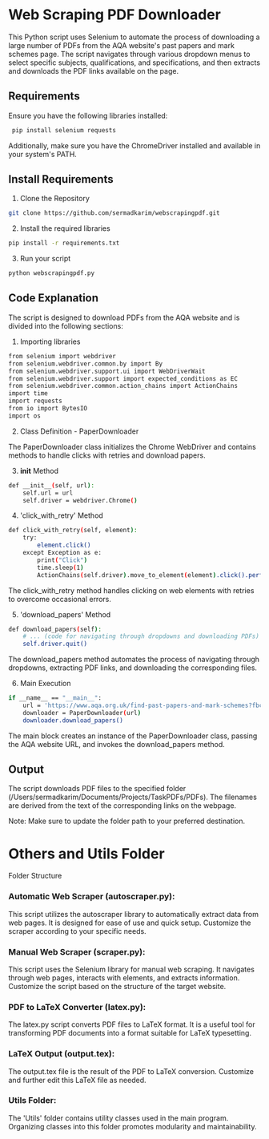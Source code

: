 
# Web Scraping PDF Downloader

This Python script uses Selenium to automate the process of downloading a large number of PDFs from the AQA website's past papers and mark schemes page. The script navigates through various dropdown menus to select specific subjects, qualifications, and specifications, and then extracts and downloads the PDF links available on the page.




## Requirements

Ensure you have the following libraries installed:

```bash
 pip install selenium requests
```
Additionally, make sure you have the ChromeDriver installed and available in your system's PATH.

## Install Requirements
1. Clone the Repository
```bash
git clone https://github.com/sermadkarim/webscrapingpdf.git
```

2. Install the required libraries
```bash
pip install -r requirements.txt
```
3. Run your script
```bash
python webscrapingpdf.py
```


## Code Explanation
The script is designed to download PDFs from the AQA website and is divided into the following sections:
1. Importing libraries
```bash
from selenium import webdriver
from selenium.webdriver.common.by import By
from selenium.webdriver.support.ui import WebDriverWait
from selenium.webdriver.support import expected_conditions as EC
from selenium.webdriver.common.action_chains import ActionChains
import time
import requests
from io import BytesIO
import os
```

2. Class Definition - PaperDownloader

The PaperDownloader class initializes the Chrome WebDriver and contains methods to handle clicks with retries and download papers.

3. __init__ Method
```bash
def __init__(self, url):
    self.url = url
    self.driver = webdriver.Chrome()
```

4. 'click_with_retry' Method
```bash
def click_with_retry(self, element):
    try:
        element.click()
    except Exception as e:
        print("Click")
        time.sleep(1)
        ActionChains(self.driver).move_to_element(element).click().perform()
```
The click_with_retry method handles clicking on web elements with retries to overcome occasional errors.

5. 'download_papers' Method
```bash
def download_papers(self):
    # ... (code for navigating through dropdowns and downloading PDFs)
    self.driver.quit()

```
The download_papers method automates the process of navigating through dropdowns, extracting PDF links, and downloading the corresponding files.

6. Main Execution
```bash
if __name__ == "__main__":
    url = 'https://www.aqa.org.uk/find-past-papers-and-mark-schemes?fbclid=IwAR050K1AJ7ej8hMDKweXl4Th9maH4PUYxgOa7Wf9J-GVUHRzBVm_pgwvZcU'
    downloader = PaperDownloader(url)
    downloader.download_papers()
```
The main block creates an instance of the PaperDownloader class, passing the AQA website URL, and invokes the download_papers method.

## Output

The script downloads PDF files to the specified folder (/Users/sermadkarim/Documents/Projects/TaskPDFs/PDFs). The filenames are derived from the text of the corresponding links on the webpage.

Note: Make sure to update the folder path to your preferred destination.


# Others and Utils Folder
Folder Structure

### Automatic Web Scraper (autoscraper.py):
This script utilizes the autoscraper library to automatically extract data from web pages. It is designed for ease of use and quick setup. Customize the scraper according to your specific needs.
### Manual Web Scraper (scraper.py):
This script uses the Selenium library for manual web scraping. It navigates through web pages, interacts with elements, and extracts information. Customize the script based on the structure of the target website.
### PDF to LaTeX Converter (latex.py):
The latex.py script converts PDF files to LaTeX format. It is a useful tool for transforming PDF documents into a format suitable for LaTeX typesetting.
### LaTeX Output (output.tex):
The output.tex file is the result of the PDF to LaTeX conversion. Customize and further edit this LaTeX file as needed.
### Utils Folder:
The 'Utils' folder contains utility classes used in the main program. Organizing classes into this folder promotes modularity and maintainability.
